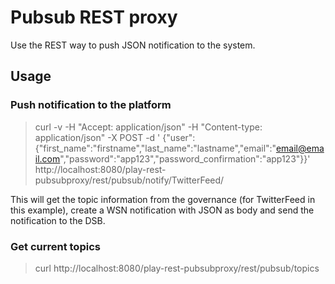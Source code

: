 # Pubsub REST proxy

Use the REST way to push JSON notification to the system.

## Usage

### Push notification to the platform

> curl -v -H "Accept: application/json" -H "Content-type: application/json" -X POST -d ' {"user":{"first_name":"firstname","last_name":"lastname","email":"email@email.com","password":"app123","password_confirmation":"app123"}}'  http://localhost:8080/play-rest-pubsubproxy/rest/pubsub/notify/TwitterFeed/

This will get the topic information from the governance (for TwitterFeed in this example), create a WSN notification with JSON as body and send the notification to the DSB.

### Get current topics

> curl http://localhost:8080/play-rest-pubsubproxy/rest/pubsub/topics
